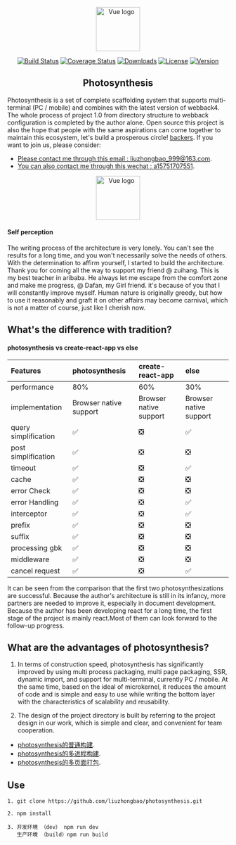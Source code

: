 <p align="center"><a href="https://acar-images.oss-cn-hangzhou.aliyuncs.com/1.png" target="_blank" rel="noopener noreferrer"><img width="100" src="https://acar-images.oss-cn-hangzhou.aliyuncs.com/1.png" alt="Vue logo"></a></p>

<p align="center">
  <a href="https://acar-images.oss-cn-hangzhou.aliyuncs.com/1.0.0.png"><img src="https://acar-images.oss-cn-hangzhou.aliyuncs.com/1.0.0.png" alt="Build Status"></a>
  <a href="https://acar-images.oss-cn-hangzhou.aliyuncs.com/dev.png"><img src="https://acar-images.oss-cn-hangzhou.aliyuncs.com/dev.png" alt="Coverage Status"></a>
  <a href="https://acar-images.oss-cn-hangzhou.aliyuncs.com/passing.png"><img src="https://acar-images.oss-cn-hangzhou.aliyuncs.com/passing.png" alt="Downloads"></a>
  <a href="https://acar-images.oss-cn-hangzhou.aliyuncs.com/ssr.png"><img src="https://acar-images.oss-cn-hangzhou.aliyuncs.com/ssr.png" alt="License"></a>
  <a href="https://acar-images.oss-cn-hangzhou.aliyuncs.com/pc_mobile.png"><img src="https://acar-images.oss-cn-hangzhou.aliyuncs.com/pc_mobile.png" alt="Version"></a>
</p>

<h2 align="center">Photosynthesis</h2>

   Photosynthesis is a set of complete scaffolding system that supports multi-terminal (PC / mobile) and combines with the latest version of webback4. The whole process of project 1.0 from directory structure to webback configuration is completed by the author alone. Open source this project is also the hope that people with the same aspirations can come together to maintain this ecosystem, let's build a prosperous circle! [backers](https://github.com/liuzhongbao/photosynthesis). If you want to join us, please consider:

- [Please contact me through this email : liuzhongbao_999@163.com](https://mail.163.com/).
- [You can also contact me through this wechat : a15751707551](https://wx.qq.com/).

<p align="center"><a href="https://acar-images.oss-cn-hangzhou.aliyuncs.com/1%E7%9A%84%E5%89%AF%E6%9C%AC.png" target="_blank" rel="noopener noreferrer"><img width="100"src="https://acarimages.osscnhangzhou.aliyuncs.com/1%E7%9A%84%E5%89%AF%E6%9C%AC.png" alt="Vue logo"></a></p>

#### Self perception

The writing process of the architecture is very lonely. You can't see the results for a long time, and you won't necessarily solve the needs of others. With the determination to affirm yourself, I started to build the architecture. Thank you for coming all the way to support my friend @ zuihang. This is my best teacher in aribaba. He always let me escape from the comfort zone and make me progress, @ Dafan, my Girl friend.  it's because of you that I will constantly improve myself. Human nature is originally greedy, but how to use it reasonably and graft it on other affairs may become carnival, which is not a matter of course, just like I cherish now.

## What's the difference with tradition?

#### photosynthesis vs create-react-app vs else
| Features | photosynthesis | create-react-app | else |
| :---------- | :-------------- | :-------------- | :-------------- |
| performance | 80% | 60% | 30% |
| implementation | Browser native support | Browser native support | Browser native support |
| query simplification | ✅ | ❎ | ✅ |
| post simplification | ✅ | ❎ | ❎ |
| timeout | ✅ | ❎ | ✅ |
| cache | ✅ | ❎ | ❎ |
| error Check | ✅ | ❎ | ❎ |
| error Handling | ✅ | ❎ | ✅ |
| interceptor | ✅ | ❎ | ✅ |
| prefix | ✅ | ❎ | ❎ |
| suffix | ✅ | ❎ | ❎ |
| processing gbk | ✅ | ❎ | ❎ |
| middleware | ✅ | ❎ | ❎ |
| cancel request | ✅ | ❎ | ✅ |

It can be seen from the comparison that the first two photosynthesizations are successful. Because the author's architecture is still in its infancy, more partners are needed to improve it, especially in document development. Because the author has been developing react for a long time, the first stage of the project is mainly react.Most of them can look forward to the follow-up progress.

## What are the advantages of photosynthesis?

1. In terms of construction speed, photosynthesis has significantly improved by using multi process packaging, multi page packaging, SSR, dynamic import, and support for multi-terminal, currently PC / mobile. At the same time, based on the ideal of microkernel, it reduces the amount of code and is simple and easy to use while writing the bottom layer with the characteristics of scalability and reusability.

2. The design of the project directory is built by referring to the project design in our work, which is simple and clear, and convenient for team cooperation.

- [photosynthesis的普通构建](https://acar-images.oss-cn-hangzhou.aliyuncs.com/6010A68F-1E5C-467A-A61B-0C6D84DD142E.png).
- [photosynthesis的多进程构建](https://acar-images.oss-cn-hangzhou.aliyuncs.com/2E66B705-8328-4CB7-9F09-99CA3D98FB1B.png).
- [photosynthesis的多页面打包](https://acar-images.oss-cn-hangzhou.aliyuncs.com/B24A39A1-A0D1-4204-8E4C-CB05CBF5ADF2.png).

## Use

```
1. git clone https://github.com/liuzhongbao/photosynthesis.git

2. npm install 

3. 开发环境 （dev） npm run dev
   生产环境 （build）npm run build
```
